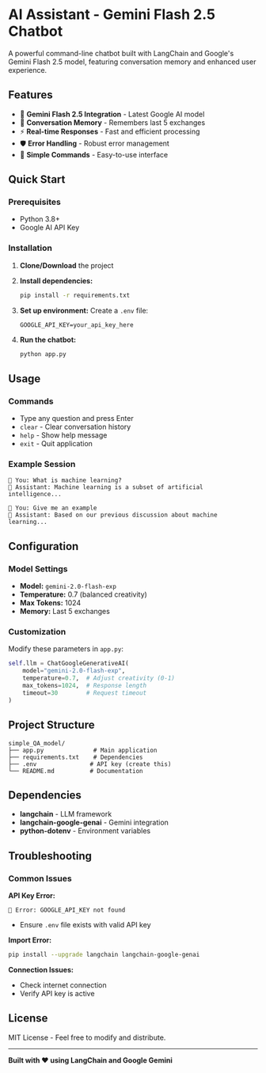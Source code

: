 # AI Assistant - Gemini Flash 2.5 Chatbot

A powerful command-line chatbot built with LangChain and Google's Gemini Flash 2.5 model, featuring conversation memory and enhanced user experience.

## Features

- 🤖 **Gemini Flash 2.5 Integration** - Latest Google AI model
- 💭 **Conversation Memory** - Remembers last 5 exchanges
- ⚡ **Real-time Responses** - Fast and efficient processing
- 🛡️ **Error Handling** - Robust error management
- 🎯 **Simple Commands** - Easy-to-use interface

## Quick Start

### Prerequisites

- Python 3.8+
- Google AI API Key

### Installation

1. **Clone/Download** the project
2. **Install dependencies:**
   ```bash
   pip install -r requirements.txt
   ```

3. **Set up environment:**
   Create a `.env` file:
   ```
   GOOGLE_API_KEY=your_api_key_here
   ```

4. **Run the chatbot:**
   ```bash
   python app.py
   ```

## Usage

### Commands
- Type any question and press Enter
- `clear` - Clear conversation history
- `help` - Show help message
- `exit` - Quit application

### Example Session
```
🙋 You: What is machine learning?
🤖 Assistant: Machine learning is a subset of artificial intelligence...

🙋 You: Give me an example
🤖 Assistant: Based on our previous discussion about machine learning...
```

## Configuration

### Model Settings
- **Model:** `gemini-2.0-flash-exp`
- **Temperature:** 0.7 (balanced creativity)
- **Max Tokens:** 1024
- **Memory:** Last 5 exchanges

### Customization
Modify these parameters in `app.py`:
```python
self.llm = ChatGoogleGenerativeAI(
    model="gemini-2.0-flash-exp",
    temperature=0.7,  # Adjust creativity (0-1)
    max_tokens=1024,  # Response length
    timeout=30        # Request timeout
)
```

## Project Structure
```
simple_QA_model/
├── app.py              # Main application
├── requirements.txt    # Dependencies
├── .env               # API key (create this)
└── README.md          # Documentation
```

## Dependencies

- **langchain** - LLM framework
- **langchain-google-genai** - Gemini integration
- **python-dotenv** - Environment variables

## Troubleshooting

### Common Issues

**API Key Error:**
```
🔴 Error: GOOGLE_API_KEY not found
```
- Ensure `.env` file exists with valid API key

**Import Error:**
```bash
pip install --upgrade langchain langchain-google-genai
```

**Connection Issues:**
- Check internet connection
- Verify API key is active

## License

MIT License - Feel free to modify and distribute.

---

**Built with ❤️ using LangChain and Google Gemini**